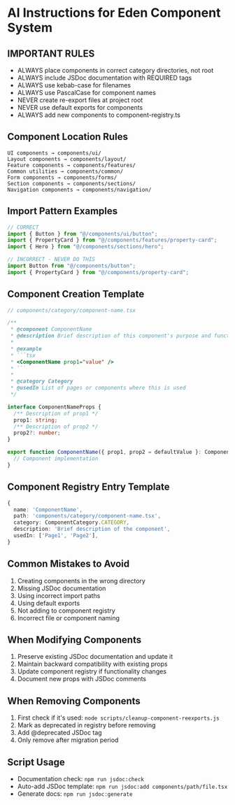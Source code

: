 # AI Instructions for Eden Component System

## IMPORTANT RULES
- ALWAYS place components in correct category directories, not root
- ALWAYS include JSDoc documentation with REQUIRED tags
- ALWAYS use kebab-case for filenames
- ALWAYS use PascalCase for component names
- NEVER create re-export files at project root
- NEVER use default exports for components
- ALWAYS add new components to component-registry.ts

## Component Location Rules
```
UI components → components/ui/
Layout components → components/layout/
Feature components → components/features/
Common utilities → components/common/
Form components → components/forms/
Section components → components/sections/
Navigation components → components/navigation/
```

## Import Pattern Examples
```typescript
// CORRECT
import { Button } from "@/components/ui/button";
import { PropertyCard } from "@/components/features/property-card";
import { Hero } from "@/components/sections/hero";

// INCORRECT - NEVER DO THIS
import Button from "@/components/button";
import { PropertyCard } from "@/components/property-card";
```

## Component Creation Template
```typescript
// components/category/component-name.tsx

/**
 * @component ComponentName
 * @description Brief description of this component's purpose and functionality.
 * 
 * @example
 * ```tsx
 * <ComponentName prop1="value" />
 * ```
 * 
 * @category Category
 * @usedIn List of pages or components where this is used
 */

interface ComponentNameProps {
  /** Description of prop1 */
  prop1: string;
  /** Description of prop2 */
  prop2?: number;
}

export function ComponentName({ prop1, prop2 = defaultValue }: ComponentNameProps) {
  // Component implementation
}
```

## Component Registry Entry Template
```typescript
{
  name: 'ComponentName',
  path: 'components/category/component-name.tsx',
  category: ComponentCategory.CATEGORY,
  description: 'Brief description of the component',
  usedIn: ['Page1', 'Page2'],
}
```

## Common Mistakes to Avoid
1. Creating components in the wrong directory
2. Missing JSDoc documentation
3. Using incorrect import paths
4. Using default exports
5. Not adding to component registry
6. Incorrect file or component naming

## When Modifying Components
1. Preserve existing JSDoc documentation and update it
2. Maintain backward compatibility with existing props
3. Update component registry if functionality changes
4. Document new props with JSDoc comments

## When Removing Components
1. First check if it's used: `node scripts/cleanup-component-reexports.js`
2. Mark as deprecated in registry before removing
3. Add @deprecated JSDoc tag
4. Only remove after migration period

## Script Usage
- Documentation check: `npm run jsdoc:check`
- Auto-add JSDoc template: `npm run jsdoc:add components/path/file.tsx`
- Generate docs: `npm run jsdoc:generate` 